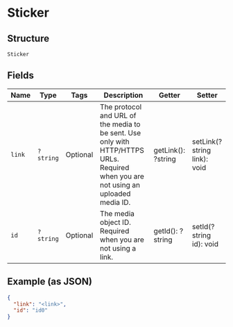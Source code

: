 
# Sticker

## Structure

`Sticker`

## Fields

| Name | Type | Tags | Description | Getter | Setter |
|  --- | --- | --- | --- | --- | --- |
| `link` | `?string` | Optional | The protocol and URL of the media to be sent. Use only with HTTP/HTTPS URLs. Required when you are not using an uploaded media ID. | getLink(): ?string | setLink(?string link): void |
| `id` | `?string` | Optional | The media object ID. Required when you are not using a link. | getId(): ?string | setId(?string id): void |

## Example (as JSON)

```json
{
  "link": "<link>",
  "id": "id0"
}
```

